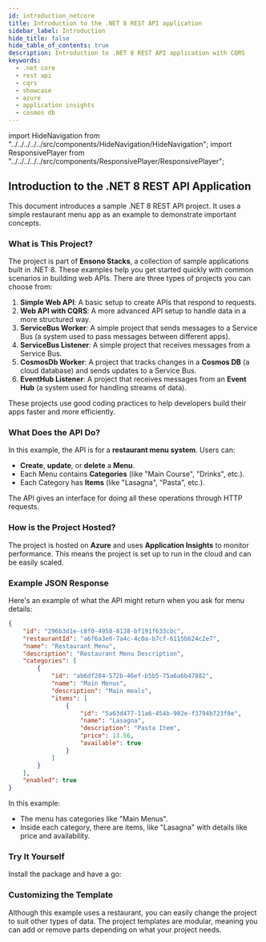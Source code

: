 ```yaml
---
id: introduction_netcore
title: Introduction to the .NET 8 REST API application
sidebar_label: Introduction
hide_title: false
hide_table_of_contents: true
description: Introduction to .NET 8 REST API application with CQRS
keywords:
  - .net core
  - rest api
  - cqrs
  - showcase
  - azure
  - application insights
  - cosmos db
---
```


import HideNavigation  from "../../../../../src/components/HideNavigation/HideNavigation";
import ResponsivePlayer  from "../../../../../src/components/ResponsivePlayer/ResponsivePlayer";

## Introduction to the .NET 8 REST API Application

This document introduces a sample .NET 8 REST API project. It uses a simple restaurant menu app as an example to demonstrate important concepts.

### What is This Project?

The project is part of **Ensono Stacks**, a collection of sample applications built in .NET 8. These examples help you get started quickly with common scenarios in building web APIs. There are three types of projects you can choose from:

1. **Simple Web API**: A basic setup to create APIs that respond to requests.
2. **Web API with CQRS**: A more advanced API setup to handle data in a more structured way.
3. **ServiceBus Worker**: A simple project that sends messages to a Service Bus (a system used to pass messages between different apps).
4. **ServiceBus Listener**: A simple project that receives messages from a Service Bus.
5. **CosmosDb Worker**: A project that tracks changes in a **Cosmos DB** (a cloud database) and sends updates to a Service Bus.
6. **EventHub Listener**: A project that receives messages from an **Event Hub** (a system used for handling streams of data).

These projects use good coding practices to help developers build their apps faster and more efficiently.

### What Does the API Do?

In this example, the API is for a **restaurant menu system**. Users can:

- **Create**, **update**, or **delete** a **Menu**.
- Each Menu contains **Categories** (like "Main Course", "Drinks", etc.).
- Each Category has **Items** (like "Lasagna", "Pasta", etc.).

The API gives an interface for doing all these operations through HTTP requests.

### How is the Project Hosted?

The project is hosted on **Azure** and uses **Application Insights** to monitor performance. This means the project is set up to run in the cloud and can be easily scaled.

### Example JSON Response

Here's an example of what the API might return when you ask for menu details:

```json
{
    "id": "296b3d1e-c8f0-4958-8138-bf191f633cbc",
    "restaurantId": "a6f6a3e0-7a4c-4c0a-b7cf-6115b624c2e7",
    "name": "Restaurant Menu",
    "description": "Restaurant Menu Description",
    "categories": [
        {
            "id": "ab6df204-572b-46ef-b5b5-75a6a6b47882",
            "name": "Main Menus",
            "description": "Main meals",
            "items": [
                {
                    "id": "5a63d477-11a6-454b-902e-f3794b723f0e",
                    "name": "Lasagna",
                    "description": "Pasta Item",
                    "price": 13.56,
                    "available": true
                }
            ]
        }
    ],
    "enabled": true
}
```

In this example:

- The menu has categories like "Main Menus".
- Inside each category, there are items, like "Lasagna" with details like price and availability.

### Try It Yourself

Install the package and have a go:

<ResponsivePlayer url='https://www.youtube.com/watch?v=H6eaa8ukhq4' />

### Customizing the Template

Although this example uses a restaurant, you can easily change the project to suit other types of data. The project templates are modular, meaning you can add or remove parts depending on what your project needs.

<HideNavigation prev />
